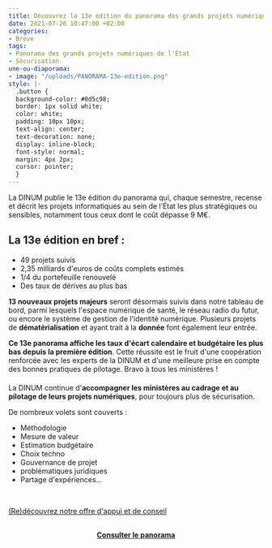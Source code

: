 ```yaml
---
title: Découvrez la 13e édition du panorama des grands projets numériques de l’État
date: 2021-07-26 10:47:00 +02:00
categories:
- Brève
tags:
- Panorama des grands projets numériques de l'État
- Sécurisation
une-ou-diaporama:
- image: "/uploads/PANORAMA-13e-edition.png"
style: |-
  .button {
  background-color: #0d5c98;
  border: 1px solid white;
  color: white;
  padding: 10px 10px;
  text-align: center;
  text-decoration: none;
  display: inline-block;
  font-style: normal;
  margin: 4px 2px;
  cursor: pointer;
  }
---
```


La DINUM publie le 13e édition du panorama qui, chaque semestre, recense et décrit les projets informatiques au sein de l’État les plus stratégiques ou sensibles, notamment tous ceux dont le coût dépasse 9 M€.

<div class="noir encadre"><h2>La 13e édition en bref :</h2>
<p><ul><li>49 projets suivis</li>
<li>2,35 milliards d'euros de coûts complets estimés</li>
<li>1/4 du portefeuille renouvelé</li>
<li>Des taux de dérives au plus bas</li></ul></p></div>

**13 nouveaux projets majeurs** seront désormais suivis dans notre tableau de bord, parmi lesquels l'espace numérique de santé, le réseau radio du futur, ou encore le système de gestion de l'identité numérique. Plusieurs projets de **dématérialisation** et ayant trait à la **donnée** font également leur entrée.

**Ce 13e panorama affiche les taux d'écart calendaire et budgétaire les plus bas depuis la première édition**. Cette réussite est le fruit d'une coopération renforcée avec les experts de la DINUM et d'une meilleure prise en compte des bonnes pratiques de pilotage. Bravo à tous les ministères !

<div class="noir encadre"><p style="margin-top: 20px">La DINUM continue d'<b>accompagner les ministères au cadrage et au pilotage de leurs projets numériques</b>, pour toujours plus de sécurisation.</p>
<p>De nombreux volets sont couverts :
<ul><li>Méthodologie</li>
<li>Mesure de valeur</li>
<li>Estimation budgétaire</li>
<li>Choix techno</li>
<li>Gouvernance de projet</li>
<li>problématiques juridiques</li>
<li>Partage d'expériences...</li></ul></p>
<br>
<div class="lien-important"><p><a href="https://www.numerique.gouv.fr/services/conseil-accompagnement-cadrage-et-pilotage-de-projets-numeriques/">(Re)découvrez notre offre d'appui et de conseil</a></p></div>
</div>

<div align="center" style="margin-top: 30px"><a href="https://www.numerique.gouv.fr/publications/panorama-grands-projets-si/" class="button"><b>Consulter le panorama</b></a> </div>